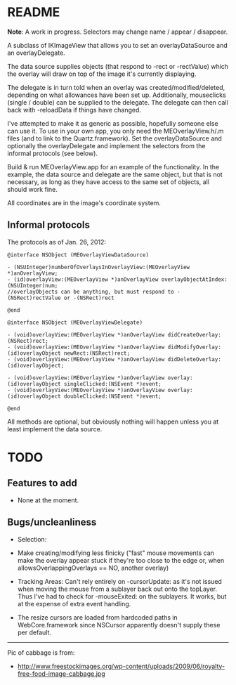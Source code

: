 # README #

**Note**: A work in progress. Selectors may change name / appear / disappear.

A subclass of IKImageView that allows you to set an overlayDataSource and an overlayDelegate. 

The data source supplies objects (that respond to -rect or -rectValue) which the overlay will draw on top of the image it's currently displaying.

The delegate is in turn told when an overlay was created/modified/deleted, depending on what allowances have been set up. Additionally, mouseclicks (single / double) can be supplied to the delegate. The delegate can then call back with -reloadData if things have changed.

I've attempted to make it as generic as possible, hopefully someone else can use it. To use in your own app, you only need the MEOverlayView.h/.m files (and to link to the Quartz.framework). Set the overlayDataSource and optionally the overlayDelegate and implement the selectors from the informal protocols (see below).

Build & run MEOverlayView.app for an example of the functionality. In the example, the data source and delegate are the same object, but that is not necessary, as long as they have access to the same set of objects, all should work fine.

All coordinates are in the image's coordinate system.

## Informal protocols ##

The protocols as of Jan. 26, 2012:

    @interface NSObject (MEOverlayViewDataSource)
    
    - (NSUInteger)numberOfOverlaysInOverlayView:(MEOverlayView *)anOverlayView;
    - (id)overlayView:(MEOverlayView *)anOverlayView overlayObjectAtIndex:(NSUInteger)num; 
    //overlayObjects can be anything, but must respond to -(NSRect)rectValue or -(NSRect)rect
    
    @end
    
    @interface NSObject (MEOverlayViewDelegate)
    
    - (void)overlayView:(MEOverlayView *)anOverlayView didCreateOverlay:(NSRect)rect;
    - (void)overlayView:(MEOverlayView *)anOverlayView didModifyOverlay:(id)overlayObject newRect:(NSRect)rect;
    - (void)overlayView:(MEOverlayView *)anOverlayView didDeleteOverlay:(id)overlayObject;
    
    - (void)overlayView:(MEOverlayView *)anOverlayView overlay:(id)overlayObject singleClicked:(NSEvent *)event;
    - (void)overlayView:(MEOverlayView *)anOverlayView overlay:(id)overlayObject doubleClicked:(NSEvent *)event;
    
    @end

All methods are optional, but obviously nothing will happen unless you at least implement the data source.

# TODO #

## Features to add ##

* None at the moment.

## Bugs/uncleanliness ##

* Selection: 

* Make creating/modifying less finicky ("fast" mouse movements can make the overlay appear stuck if they're too close to the edge or, when allowsOverlappingOverlays == NO, another overlay)

* Tracking Areas: Can't rely entirely on -cursorUpdate: as it's not issued when moving the mouse from a sublayer back out onto the topLayer. Thus I've had to check for -mouseExited: on the sublayers. It works, but at the expense of extra event handling.

* The resize cursors are loaded from hardcoded paths in WebCore.framework since NSCursor apparently doesn't supply these per default.

-----------------------------------------------------------------------------------------------

Pic of cabbage is from:
* http://www.freestockimages.org/wp-content/uploads/2009/06/royalty-free-food-image-cabbage.jpg
